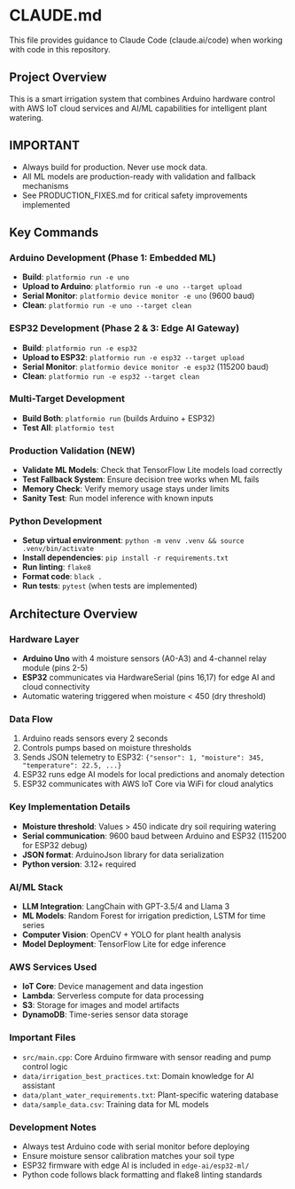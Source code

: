 # CLAUDE.md

This file provides guidance to Claude Code (claude.ai/code) when working with code in this repository.

## Project Overview

This is a smart irrigation system that combines Arduino hardware control with AWS IoT cloud services and AI/ML capabilities for intelligent plant watering.

## IMPORTANT

- Always build for production. Never use mock data.
- All ML models are production-ready with validation and fallback mechanisms
- See PRODUCTION_FIXES.md for critical safety improvements implemented

## Key Commands

### Arduino Development (Phase 1: Embedded ML)

- **Build**: `platformio run -e uno`
- **Upload to Arduino**: `platformio run -e uno --target upload`
- **Serial Monitor**: `platformio device monitor -e uno` (9600 baud)
- **Clean**: `platformio run -e uno --target clean`

### ESP32 Development (Phase 2 & 3: Edge AI Gateway)

- **Build**: `platformio run -e esp32`
- **Upload to ESP32**: `platformio run -e esp32 --target upload`
- **Serial Monitor**: `platformio device monitor -e esp32` (115200 baud)
- **Clean**: `platformio run -e esp32 --target clean`

### Multi-Target Development

- **Build Both**: `platformio run` (builds Arduino + ESP32)
- **Test All**: `platformio test`

### Production Validation (NEW)

- **Validate ML Models**: Check that TensorFlow Lite models load correctly
- **Test Fallback System**: Ensure decision tree works when ML fails
- **Memory Check**: Verify memory usage stays under limits
- **Sanity Test**: Run model inference with known inputs

### Python Development

- **Setup virtual environment**: `python -m venv .venv && source .venv/bin/activate`
- **Install dependencies**: `pip install -r requirements.txt`
- **Run linting**: `flake8`
- **Format code**: `black .`
- **Run tests**: `pytest` (when tests are implemented)

## Architecture Overview

### Hardware Layer

- **Arduino Uno** with 4 moisture sensors (A0-A3) and 4-channel relay module (pins 2-5)
- **ESP32** communicates via HardwareSerial (pins 16,17) for edge AI and cloud connectivity
- Automatic watering triggered when moisture < 450 (dry threshold)

### Data Flow

1. Arduino reads sensors every 2 seconds
2. Controls pumps based on moisture thresholds
3. Sends JSON telemetry to ESP32: `{"sensor": 1, "moisture": 345, "temperature": 22.5, ...}`
4. ESP32 runs edge AI models for local predictions and anomaly detection
5. ESP32 communicates with AWS IoT Core via WiFi for cloud analytics

### Key Implementation Details

- **Moisture threshold**: Values > 450 indicate dry soil requiring watering
- **Serial communication**: 9600 baud between Arduino and ESP32 (115200 for ESP32 debug)
- **JSON format**: ArduinoJson library for data serialization
- **Python version**: 3.12+ required

### AI/ML Stack

- **LLM Integration**: LangChain with GPT-3.5/4 and Llama 3
- **ML Models**: Random Forest for irrigation prediction, LSTM for time series
- **Computer Vision**: OpenCV + YOLO for plant health analysis
- **Model Deployment**: TensorFlow Lite for edge inference

### AWS Services Used

- **IoT Core**: Device management and data ingestion
- **Lambda**: Serverless compute for data processing
- **S3**: Storage for images and model artifacts
- **DynamoDB**: Time-series sensor data storage

### Important Files

- `src/main.cpp`: Core Arduino firmware with sensor reading and pump control logic
- `data/irrigation_best_practices.txt`: Domain knowledge for AI assistant
- `data/plant_water_requirements.txt`: Plant-specific watering database
- `data/sample_data.csv`: Training data for ML models

### Development Notes

- Always test Arduino code with serial monitor before deploying
- Ensure moisture sensor calibration matches your soil type
- ESP32 firmware with edge AI is included in `edge-ai/esp32-ml/`
- Python code follows black formatting and flake8 linting standards
